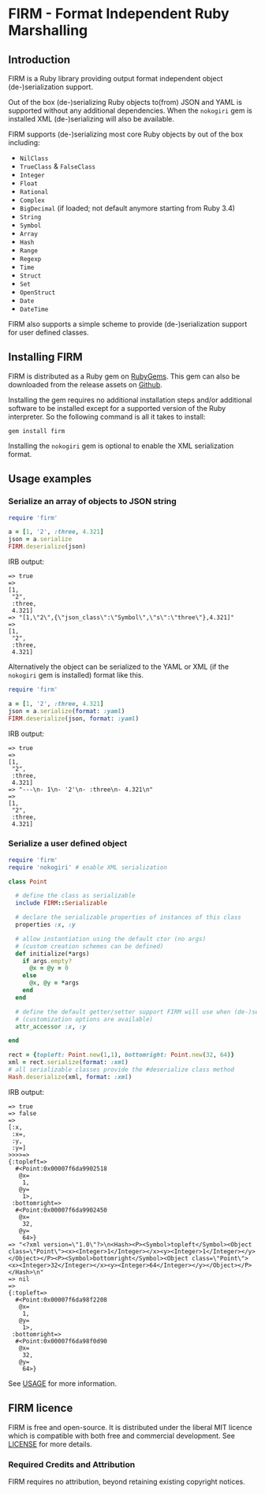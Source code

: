 # FIRM - Format Independent Ruby Marshalling

## Introduction

FIRM is a Ruby library providing output format independent object (de-)serialization support.

Out of the box (de-)serializing Ruby objects to(from) JSON and YAML is supported without any additional
dependencies.
When the `nokogiri` gem is installed XML (de-)serializing will also be available.

FIRM supports (de-)serializing most core Ruby objects by out of the box including:
- `NilClass`
- `TrueClass` & `FalseClass`
- `Integer`
- `Float`
- `Rational`
- `Complex`
- `BigDecimal` (if loaded; not default anymore starting from Ruby 3.4)
- `String`
- `Symbol`
- `Array`
- `Hash`
- `Range`
- `Regexp`
- `Time`
- `Struct`
- `Set`
- `OpenStruct`
- `Date`
- `DateTime`

FIRM also supports a simple scheme to provide (de-)serialization support for user defined classes. 

## Installing FIRM

FIRM is distributed as a Ruby gem on [RubyGems](https://rubygems.org). This gem can also be downloaded from the release
assets on [Github](https://github.com/mcorino/firm/releases).

Installing the gem requires no additional installation steps and/or additional software to be installed except for a
supported version of the Ruby interpreter. So the following command is all it takes to install:

```shell
gem install firm
```

Installing the `nokogiri` gem is optional to enable the XML serialization format.   

## Usage examples

### Serialize an array of objects to JSON string

```ruby
require 'firm'

a = [1, '2', :three, 4.321]
json = a.serialize
FIRM.deserialize(json)
```

IRB output:

```shell
=> true
=> 
[1,
 "2",
 :three,
 4.321]
=> "[1,\"2\",{\"json_class\":\"Symbol\",\"s\":\"three\"},4.321]"
=> 
[1,
 "2",
 :three,
 4.321]
```

Alternatively the object can be serialized to the YAML or XML (if the `nokogiri` gem is installed) format like this.

```ruby
require 'firm'

a = [1, '2', :three, 4.321]
json = a.serialize(format: :yaml)
FIRM.deserialize(json, format: :yaml)
```

IRB output:

```shell
=> true
=> 
[1,
 "2",
 :three,
 4.321]
=> "---\n- 1\n- '2'\n- :three\n- 4.321\n"
=> 
[1,
 "2",
 :three,
 4.321]
```

### Serialize a user defined object

```ruby
require 'firm'
require 'nokogiri' # enable XML serialization

class Point

  # define the class as serializable 
  include FIRM::Serializable

  # declare the serializable properties of instances of this class
  properties :x, :y

  # allow instantiation using the default ctor (no args)
  # (custom creation schemes can be defined)
  def initialize(*args)
    if args.empty?
      @x = @y = 0
    else
      @x, @y = *args
    end
  end

  # define the default getter/setter support FIRM will use when (de-)serializing properties
  # (customization options are available)
  attr_accessor :x, :y

end

rect = {topleft: Point.new(1,1), bottomright: Point.new(32, 64)}
xml = rect.serialize(format: :xml)
# all serializable classes provide the #deserialize class method
Hash.deserialize(xml, format: :xml)
```

IRB output:

```shell
=> true
=> false
=> 
[:x,
 :x=,
 :y,
 :y=]
>>>>=> 
{:topleft=>
  #<Point:0x00007f6da9902518
   @x=
    1,
   @y=
    1>,
 :bottomright=>
  #<Point:0x00007f6da9902450
   @x=
    32,
   @y=
    64>}
=> "<?xml version=\"1.0\"?>\n<Hash><P><Symbol>topleft</Symbol><Object class=\"Point\"><x><Integer>1</Integer></x><y><Integer>1</Integer></y></Object></P><P><Symbol>bottomright</Symbol><Object class=\"Point\"><x><Integer>32</Integer></x><y><Integer>64</Integer></y></Object></P></Hash>\n"
=> nil
=> 
{:topleft=>
  #<Point:0x00007f6da98f2208
   @x=
    1,
   @y=
    1>,
 :bottomright=>
  #<Point:0x00007f6da98f0d90
   @x=
    32,
   @y=
    64>}
```

See [USAGE](USAGE.md) for more information.

## FIRM licence

FIRM is free and open-source. It is distributed under the liberal
MIT licence which is compatible with both free and commercial development.
See [LICENSE](LICENSE) for more details.

### Required Credits and Attribution

FIRM requires no attribution, beyond retaining existing copyright notices.
